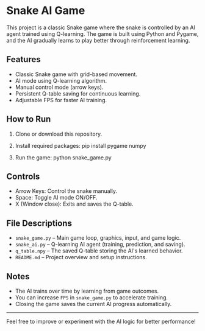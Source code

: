 # Snake AI Game

This project is a classic Snake game where the snake is controlled by an AI agent trained using Q-learning. The game is built using Python and Pygame, and the AI gradually learns to play better through reinforcement learning.

## Features

- Classic Snake game with grid-based movement.
- AI mode using Q-learning algorithm.
- Manual control mode (arrow keys).
- Persistent Q-table saving for continuous learning.
- Adjustable FPS for faster AI training.

## How to Run

1. Clone or download this repository.

2. Install required packages:
pip install pygame numpy

3. Run the game:
python snake_game.py


## Controls

- Arrow Keys: Control the snake manually.
- Space: Toggle AI mode ON/OFF.
- X (Window close): Exits and saves the Q-table.

## File Descriptions

- `snake_game.py` – Main game loop, graphics, input, and game logic.
- `snake_ai.py` – Q-learning AI agent (training, prediction, and saving).
- `q_table.npy` – The saved Q-table storing the AI's learned behavior.
- `README.md` – Project overview and setup instructions.

## Notes

- The AI trains over time by learning from game outcomes.
- You can increase `FPS` in `snake_game.py` to accelerate training.
- Closing the game saves the current AI progress automatically.

---

Feel free to improve or experiment with the AI logic for better performance! 
